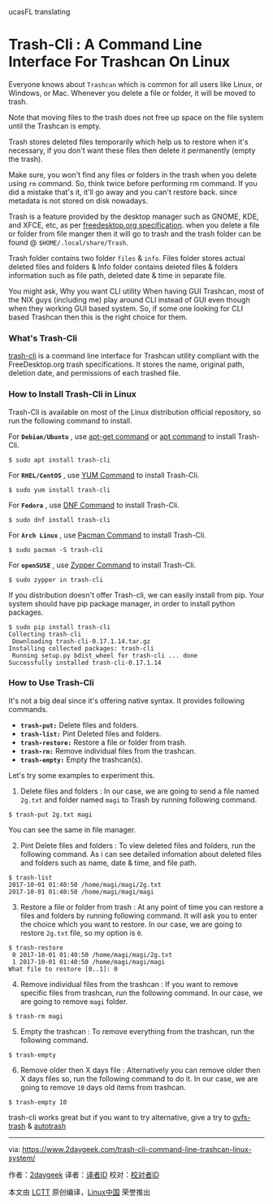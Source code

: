 ucasFL translating

Trash-Cli : A Command Line Interface For Trashcan On Linux
======
Everyone knows about `Trashcan` which is common for all users like Linux, or Windows, or Mac. Whenever you delete a file or folder, it will be moved to trash.

Note that moving files to the trash does not free up space on the file system until the Trashcan is empty.

Trash stores deleted files temporarily which help us to restore when it's necessary, if you don't want these files then delete it permanently (empty the trash).

Make sure, you won't find any files or folders in the trash when you delete using `rm` command. So, think twice before performing rm command. If you did a mistake that's it, it'll go away and you can't restore back. since metadata is not stored on disk nowadays.

Trash is a feature provided by the desktop manager such as GNOME, KDE, and XFCE, etc, as per [freedesktop.org specification][1]. when you delete a file or folder from file manger then it will go to trash and the trash folder can be found @ `$HOME/.local/share/Trash`.

Trash folder contains two folder `files` & `info`. Files folder stores actual deleted files and folders & Info folder contains deleted files & folders information such as file path, deleted date & time in separate file.

You might ask, Why you want CLI utility When having GUI Trashcan, most of the NIX guys (including me) play around CLI instead of GUI even though when they working GUI based system. So, if some one looking for CLI based Trashcan then this is the right choice for them.

### What's Trash-Cli

[trash-cli][2] is a command line interface for Trashcan utility compliant with the FreeDesktop.org trash specifications. It stores the name, original path, deletion date, and permissions of each trashed file.

### How to Install Trash-Cli in Linux

Trash-Cli is available on most of the Linux distribution official repository, so run the following command to install.

For **`Debian/Ubuntu`** , use [apt-get command][3] or [apt command][4] to install Trash-Cli.
```
$ sudo apt install trash-cli

```

For **`RHEL/CentOS`** , use [YUM Command][5] to install Trash-Cli.
```
$ sudo yum install trash-cli

```

For **`Fedora`** , use [DNF Command][6] to install Trash-Cli.
```
$ sudo dnf install trash-cli

```

For **`Arch Linux`** , use [Pacman Command][7] to install Trash-Cli.
```
$ sudo pacman -S trash-cli

```

For **`openSUSE`** , use [Zypper Command][8] to install Trash-Cli.
```
$ sudo zypper in trash-cli

```

If you distribution doesn't offer Trash-cli, we can easily install from pip. Your system should have pip package manager, in order to install python packages.
```
$ sudo pip install trash-cli
Collecting trash-cli
 Downloading trash-cli-0.17.1.14.tar.gz
Installing collected packages: trash-cli
 Running setup.py bdist_wheel for trash-cli ... done
Successfully installed trash-cli-0.17.1.14

```

### How to Use Trash-Cli

It's not a big deal since it's offering native syntax. It provides following commands.

  * **`trash-put:`** Delete files and folders.
  * **`trash-list:`** Pint Deleted files and folders.
  * **`trash-restore:`** Restore a file or folder from trash.
  * **`trash-rm:`** Remove individual files from the trashcan.
  * **`trash-empty:`** Empty the trashcan(s).



Let's try some examples to experiment this.

1) Delete files and folders : In our case, we are going to send a file named `2g.txt` and folder named `magi` to Trash by running following command.
```
$ trash-put 2g.txt magi

```

You can see the same in file manager.

2) Pint Delete files and folders : To view deleted files and folders, run the following command. As i can see detailed infomation about deleted files and folders such as name, date & time, and file path.
```
$ trash-list
2017-10-01 01:40:50 /home/magi/magi/2g.txt
2017-10-01 01:40:50 /home/magi/magi/magi

```

3) Restore a file or folder from trash : At any point of time you can restore a files and folders by running following command. It will ask you to enter the choice which you want to restore. In our case, we are going to restore `2g.txt` file, so my option is `0`.
```
$ trash-restore
 0 2017-10-01 01:40:50 /home/magi/magi/2g.txt
 1 2017-10-01 01:40:50 /home/magi/magi/magi
What file to restore [0..1]: 0

```

4) Remove individual files from the trashcan : If you want to remove specific files from trashcan, run the following command. In our case, we are going to remove `magi` folder.
```
$ trash-rm magi

```

5) Empty the trashcan : To remove everything from the trashcan, run the following command.
```
$ trash-empty

```

6) Remove older then X days file : Alternatively you can remove older then X days files so, run the following command to do it. In our case, we are going to remove `10` days old items from trashcan.
```
$ trash-empty 10

```

trash-cli works great but if you want to try alternative, give a try to [gvfs-trash][9] & [autotrash][10]

--------------------------------------------------------------------------------

via: https://www.2daygeek.com/trash-cli-command-line-trashcan-linux-system/

作者：[2daygeek][a]
译者：[译者ID](https://github.com/译者ID)
校对：[校对者ID](https://github.com/校对者ID)

本文由 [LCTT](https://github.com/LCTT/TranslateProject) 原创编译，[Linux中国](https://linux.cn/) 荣誉推出

[a]:https://www.2daygeek.com/author/2daygeek/
[1]:https://freedesktop.org/wiki/Specifications/trash-spec/
[2]:https://github.com/andreafrancia/trash-cli
[3]:https://www.2daygeek.com/apt-get-apt-cache-command-examples-manage-packages-debian-ubuntu-systems/
[4]:https://www.2daygeek.com/apt-command-examples-manage-packages-debian-ubuntu-systems/
[5]:https://www.2daygeek.com/yum-command-examples-manage-packages-rhel-centos-systems/
[6]:https://www.2daygeek.com/dnf-command-examples-manage-packages-fedora-system/
[7]:https://www.2daygeek.com/pacman-command-examples-manage-packages-arch-linux-system/
[8]:https://www.2daygeek.com/zypper-command-examples-manage-packages-opensuse-system/
[9]:http://manpages.ubuntu.com/manpages/trusty/man1/gvfs-trash.1.html
[10]:https://github.com/bneijt/autotrash
